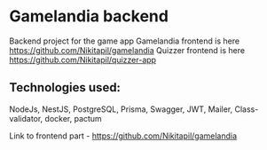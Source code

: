 # Gamelandia backend
 
 Backend project for the game app
 Gamelandia frontend is here https://github.com/Nikitapil/gamelandia
 Quizzer frontend is here https://github.com/Nikitapil/quizzer-app
 
## Technologies used: 
NodeJs, NestJS, PostgreSQL, Prisma, Swagger, JWT, Mailer, Class-validator, docker, pactum

Link to frontend part - https://github.com/Nikitapil/gamelandia 
